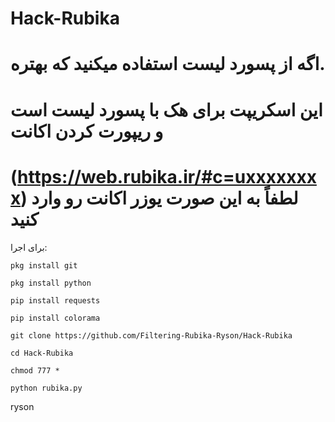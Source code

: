 # Hack-Rubika

# اگه از پسورد لیست استفاده میکنید که بهتره.

# این اسکریپت برای هک با پسورد لیست است و ریپورت کردن اکانت
# (https://web.rubika.ir/#c=uxxxxxxxx) لطفاً به این صورت یوزر اکانت رو وارد کنید

برای اجرا:

`pkg install git`

`pkg install python`

`pip install requests`

`pip install colorama`

`git clone https://github.com/Filtering-Rubika-Ryson/Hack-Rubika`

`cd Hack-Rubika`

`chmod 777 *`

`python rubika.py`


ryson
